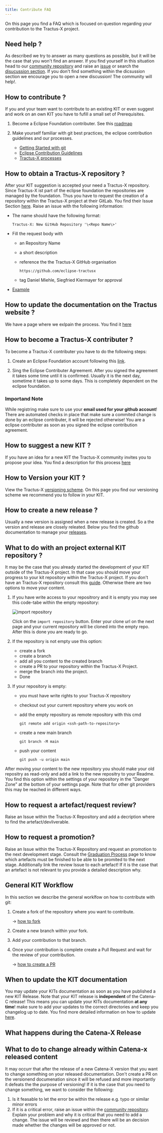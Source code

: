 ```yaml
---
title: Contribute FAQ
---
```


On this page you find a FAQ which is focused on question regarding your contribution to the Tractus-X project.

## Need help ?

As described we try to answer as many questions as possible, but it will be the case that you won't find an answer. If you find yourself in this situation head to our [community repository](https://github.com/eclipse-tractusx/community) and raise an [issue](https://github.com/eclipse-tractusx/community/issues/new/choose) or search the [disucussion section](https://github.com/eclipse-tractusx/community/discussions). If you don't find something within the dicsussion section we encourage you to open a new discussion! The community will help!.

## How to contribute ?

If you and your team want to contribute to an existing KIT or even suggest and work on an own KIT you have to fufill a small set of Prerequisites.

1. Become a Eclipse Foundation contributer. See this [roadmap](/docs/kit-process/contribute.md#how-to-become-a-tractus-x-contributer)

2. Make yourself familiar with git best practices, the eclipse contribution guidelines and our processes.
   - [Getting Started with git](https://docs.github.com/en/get-started/getting-started-with-git)
   - [Eclipse Contribution Guidelines](https://wiki.eclipse.org/Development_Resources/Contributing_via_Git)
   - [Tractus-X processes](/docs/kit-process/processes/)

## How to obtain a Tractus-X repository ?

After your KIT suggestion is accepted your need a Tractus-X repository. Since Tractus-X ist part of the eclipse foundation the repositories are managed by the foundation. Thus you have to request the creation of a repository within the Tractus-X project at their GitLab.
You find their Issue Section [here](https://gitlab.eclipse.org/eclipsefdn/helpdesk/-/issues). Raise an issue with the following information:

- The name should have the following format:

  `Tractus-X: New GitHub Repository '\<Repo Name\>'`

- Fill the request body with

  - an Repository Name
  - a short description
  - reference the the Tractus-X GitHub organisation

    `https://github.com/eclipse-tractusx`

  - tag Daniel Miehle, Siegfried Kiermayer for approval

- [Example](https://gitlab.eclipse.org/eclipsefdn/helpdesk/-/issues/2713)

## How to update the documentation on the Tractus website ?

We have a page where we exlpain the process. You find it [here](/docs/kit-process/processes/update-documentation.md)

## How to become a Tractus-X contributer ?

To become a Tractus-X contributer you have to do the following steps:

1. Create an Eclipse Foundation account following this [link](https://accounts.eclipse.org/user/register).

2. Sing the Eclipse Contributer Agreement.
   After you signed the agreement it takes some time until it is confirmed. Usually it is the next day, sometime it takes up to some days. This is completely dependent on the eclipse foundation.

### Importand Note

While registring make sure to use your **email used for your github account**! There are automated checks in place that make sure a commited change is done by an eclipse contributer, it will be rejected otherwise! You are a eclipse contributer as soon as you signed the eclipse contribution agreement.

## How to suggest a new KIT ?

If you have an idea for a new KIT the Tractus-X community invites you to propose your idea. You find a description for this process [here](/docs/kit-process/processes/create_KIT_page.md)

## How to Version your KIT ?

View the Tractus-X [versioning scheme](/docs/kit-process/versioning.md). On this page you find our versioning scheme we recommend you to follow in your KIT.

## How to create a new release ?

Usually a new version is assigned when a new release is created. So a the version and release are closely releated. Below you find the github documentation to manage your [releases](https://docs.github.com/en/repositories/releasing-projects-on-github/managing-releases-in-a-repository).

## What to do with an project external KIT repository ?

It may be the case that you already started the development of your KIT outside of the Tractus-X project. In that case you should move your progress to your kit repository within the Tractus-X project. If you don't have an Tractus-X repository consult this [guide](/docs/kit-process/contribute.md#how-to-obtain-a-tractus-x-repository). Otherwise there are two options to move your content.

1. If you have write access to your repositrory and it is empty you may see this code-tabe within the empty repository:

   ![import repository](processes/resources/import-repository.png)

   Click on the `import repository` button. Enter your clone url on the next page and your current repository will be cloned into the empty repo. After this is done you are ready to go.

2. If the repository is not empty use this option:

   - create a fork
   - create a branch
   - add all you content to the created branch
   - create a PR to your repository within the Tractus-X Project.
   - merge the branch into the project.
   - Done

3. If your repository is empty:

   - you must have write rights to your Tractus-X repository
   - checkout out your current repository where you work on
   - add the empty repository as remote repository with this cmd

     `git remote add origin <ssh-path-to-repository>`

   - create a new main branch

     `git branch -M main`

   - push your content

     `git push -u origin main`

After moving your content to the new repository you should make your old repositry as read-only and add a link to the new repositry to your Readme. You find this option within the settings of your repository in the "Danger Zone" at the bottom of your settings page. Note that for other git providers this may be reached in different ways.

## How to request a artefact/request review?

Raise an Issue within the Tractus-X Repository and add a decription where to find the artefact/devliverable.

## How to request a promotion?

Raise an Issue within the Tractus-X Repository and request an promotion to the next development stage. Consult the [Graduation Process](/docs/kit-process/graduation-process.md) page to know which artefacts must be finished to be able to be promited to the next stage. Additionally link the review Issue to each artefact! If it is the case that an artefact is not relevant to you provide a detailed description why.

## General KIT Workflow

In this section we describe the general worklfow on how to contribute with git:

1. Create a fork of the repository where you want to contribute.

   → [how to fork](/docs/kit-process/processes/update-documentation.md#overview)

2. Create a new branch within your fork.
3. Add your contribution to that branch.
4. Once your contribution is complete create a Pull Request and wait for the review of your contribution.

   → [how to create a PR](/docs/kit-process/processes/update-documentation.md#overview)

## When to update the KIT documentation

You may update your KITs documentation as soon as you have published a new KIT Release. Note that your KIT release is **independent** of the Catena-C release! This means you can update your KITs documentation **at any time**! make sure to add your updates to the correct directories and keep you changelog up to date. You find more detailed information on how to update [here](/docs/kit-process/processes/update-documentation.md).

## What happens during the Catena-X Release

## What to do to change already within Catena-x released content

It may occurr that after the release of a new Catena-X version that you want to change something on your released documentation. Don't create a PR on the versionend documenation since it will be refused and more importantly it defeats the the purpose of versioning! If it is the case that you need to change something, we want to consider the following:

1. Is it feasable to let the error be within the release e.g. typo or similar minor errors
2. If it is a critical error, raise an issue within the [community repository](https://github.com/eclipse-tractusx/community). Explain your problem and why it is critical that you need to add a change. The issue will be reviewd and then there will be an decision made whether the changes will be approved or not.
